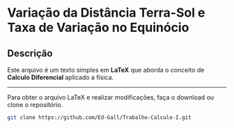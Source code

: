 # Variação da Distância Terra-Sol e Taxa de Variação no Equinócio

## Descrição

Este arquivo é um texto simples em **LaTeX** que aborda o conceito de **Calculo Diferencial** aplicado a física.

___

Para obter o arquivo LaTeX e realizar modificações, faça o download ou clone o repositório.

```sh
git clone https://github.com/Ed-Gall/Trabalho-Calculo-I.git
```
